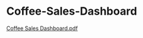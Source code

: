 # Coffee-Sales-Dashboard

[Coffee Sales Dashboard.pdf](https://github.com/user-attachments/files/16737513/Coffee.Sales.Dashboard.pdf)
